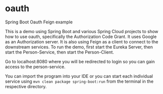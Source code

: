 # oauth
Spring Boot Oauth Feign example

This is a demo using Spring Boot and various Spring Cloud projects to show how to use oauth, specifically the Authorization Code Grant. It uses Google as an Authorization server. It is also using Feign as a client to connect to the downstream services. To run the demo, first start the Eureka Server, then start the Person-Service, then start the Person-Client.

Go to localhost:8080 where you will be redirected to login so you can gain access to the person-service.

You can import the program into your IDE or you can start each individual service using <code>mvn clean package spring-boot:run</code> from the terminal in the respective directory.
